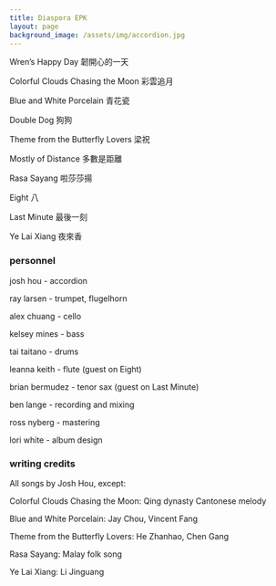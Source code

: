 ```yaml
---
title: Diaspora EPK
layout: page
background_image: /assets/img/accordion.jpg
---
```


Wren’s Happy Day
韌開心的一天

Colorful Clouds Chasing the Moon
彩雲追月

Blue and White Porcelain
青花瓷

Double Dog
狗狗

Theme from the Butterfly Lovers
梁祝

Mostly of Distance
多數是距離

Rasa Sayang
啦莎莎揚

Eight
八

Last Minute
最後一刻

Ye Lai Xiang
夜來香


### personnel

josh hou - accordion

ray larsen - trumpet, flugelhorn

alex chuang - cello

kelsey mines - bass

tai taitano - drums

leanna keith - flute (guest on Eight)

brian bermudez - tenor sax (guest on Last Minute)



ben lange - recording and mixing

ross nyberg - mastering

lori white - album design


### writing credits

All songs by Josh Hou, except:

Colorful Clouds Chasing the Moon: Qing dynasty Cantonese melody

Blue and White Porcelain: Jay Chou, Vincent Fang

Theme from the Butterfly Lovers: He Zhanhao, Chen Gang

Rasa Sayang: Malay folk song

Ye Lai Xiang: Li Jinguang
